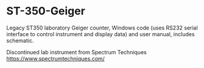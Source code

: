 # ST-350-Geiger
Legacy ST350 laboratory Geiger counter, Windows code (uses RS232 serial interface to control instrument and display data) and user manual, includes schematic. 

Discontinued lab instrument from Spectrum Techniques
https://www.spectrumtechniques.com/
